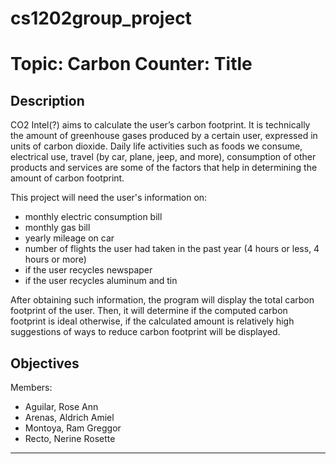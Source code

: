# cs1202group_project

# Topic: Carbon Counter: Title
    
## Description
CO2 Intel(?) aims to calculate the user’s carbon footprint. It is technically the amount of greenhouse gases produced by a certain user, expressed in units of carbon dioxide. Daily life activities such as foods we consume, electrical use, travel (by car, plane, jeep, and more), consumption of other products and services are some of the factors that help in determining the amount of carbon footprint.

This project will need the user's information on:
+ monthly electric consumption bill
+ monthly gas bill
+ yearly mileage on car
+ number of flights the user had taken in the past year (4 hours or less, 4 hours or more)
+ if the user recycles newspaper
+ if the user recycles aluminum and tin

After obtaining such information, the program will display the total carbon footprint of the user. Then, it will determine if the computed carbon footprint is ideal otherwise, if the calculated amount is relatively high suggestions of ways to reduce carbon footprint will be displayed.

## Objectives

Members:
- Aguilar, Rose Ann
- Arenas, Aldrich Amiel
- Montoya, Ram Greggor
- Recto, Nerine Rosette
---
